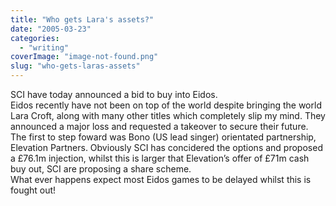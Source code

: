 ```yaml
---
title: "Who gets Lara's assets?"
date: "2005-03-23"
categories: 
  - "writing"
coverImage: "image-not-found.png"
slug: "who-gets-laras-assets"
---
```


SCI have today announced a bid to buy into Eidos.  
Eidos recently have not been on top of the world despite bringing the world Lara Croft, along with many other titles which completely slip my mind. They announced a major loss and requested a takeover to secure their future.  
The first to step foward was Bono (US lead singer) orientated partnership, Elevation Partners. Obviously SCI has concidered the options and proposed a £76.1m injection, whilst this is larger that Elevation’s offer of £71m cash buy out, SCI are proposing a share scheme.  
What ever happens expect most Eidos games to be delayed whilst this is fought out!
